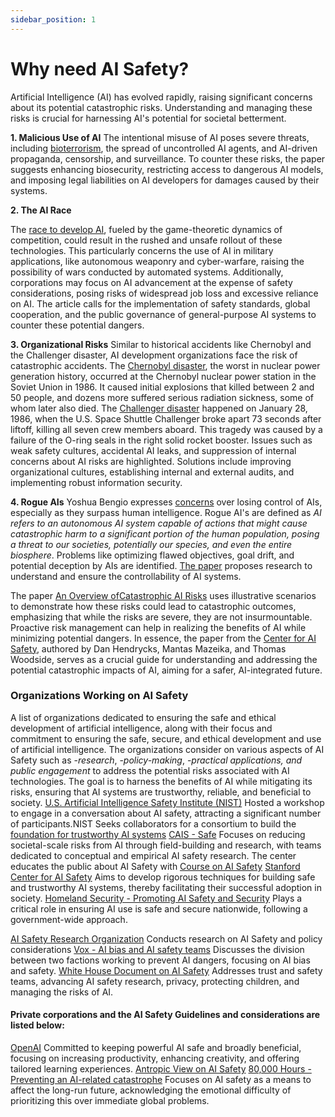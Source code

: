 ```yaml
---
sidebar_position: 1
---
```


# Why need AI Safety?
Artificial Intelligence (AI) has evolved rapidly, raising significant concerns about its potential catastrophic risks. Understanding and managing these risks is crucial for harnessing AI's potential for societal betterment.

**1. Malicious Use of AI**
The intentional misuse of AI poses severe threats, including [bioterrorism](https://www.rand.org/pubs/research_reports/RRA2977-1.html), the spread of uncontrolled AI agents, and AI-driven propaganda, censorship, and surveillance. To counter these risks, the paper suggests enhancing biosecurity, restricting access to dangerous AI models, and imposing legal liabilities on AI developers for damages caused by their systems.

**2. The AI Race**

The [race to develop AI](https://www.ncuscr.org/podcast/us-china-ai-race/), fueled by the game-theoretic dynamics of competition, could result in the rushed and unsafe rollout of these technologies. This particularly concerns the use of AI in military applications, like autonomous weaponry and cyber-warfare, raising the possibility of wars conducted by automated systems. Additionally, corporations may focus on AI advancement at the expense of safety considerations, posing risks of widespread job loss and excessive reliance on AI. The article calls for the implementation of safety standards, global cooperation, and the public governance of general-purpose AI systems to counter these potential dangers.

**3. Organizational Risks**
Similar to historical accidents like Chernobyl and the Challenger disaster, AI development organizations face the risk of catastrophic accidents. 
The [Chernobyl disaster](https://www.britannica.com/event/Chernobyl-disaster), the worst in nuclear power generation history, occurred at the Chernobyl nuclear power station in the Soviet Union in 1986. It caused initial explosions that killed between 2 and 50 people, and dozens more suffered serious radiation sickness, some of whom later also died.
The [Challenger disaster](https://www.britannica.com/event/Challenger-disaster) happened on January 28, 1986, when the U.S. Space Shuttle Challenger broke apart 73 seconds after liftoff, killing all seven crew members aboard. This tragedy was caused by a failure of the O-ring seals in the right solid rocket booster​.
Issues such as weak safety cultures, accidental AI leaks, and suppression of internal concerns about AI risks are highlighted. Solutions include improving organizational cultures, establishing internal and external audits, and implementing robust information security.

**4. Rogue AIs**
Yoshua Bengio expresses [concerns](https://yoshuabengio.org/2023/05/22/how-rogue-ais-may-arise/) over losing control of AIs, especially as they surpass human intelligence. Rogue AI's are defined as *AI refers to an autonomous AI system capable of actions that might cause catastrophic harm to a significant portion of the human population, posing a threat to our societies, potentially our species, and even the entire biosphere*.  Problems like optimizing flawed objectives, goal drift, and potential deception by AIs are identified. [The paper](https://arxiv.org/pdf/2306.12001.pdf) proposes research to understand and ensure the controllability of AI systems.

The paper [An Overview ofCatastrophic AI Risks](https://arxiv.org/pdf/2306.12001.pdf) uses illustrative scenarios to demonstrate how these risks could lead to catastrophic outcomes, emphasizing that while the risks are severe, they are not insurmountable. Proactive risk management can help in realizing the benefits of AI while minimizing potential dangers.
In essence, the paper from the [Center for AI Safety](https://arxiv.org/pdf/2306.12001.pdf), authored by Dan Hendrycks, Mantas Mazeika, and Thomas Woodside, serves as a crucial guide for understanding and addressing the potential catastrophic impacts of AI, aiming for a safer, AI-integrated future​​.



### Organizations Working on AI Safety
A list of organizations dedicated to ensuring the safe and ethical development of artificial intelligence, along with their focus and commitment to ensuring the safe, secure, and ethical development and use of artificial intelligence. The organizations consider on various aspects of AI Safety such as 
-*research*, 
-*policy-making*, 
-*practical applications, and public engagement* to address the potential risks associated with AI technologies. The goal is to harness the benefits of AI while mitigating its risks, ensuring that AI systems are trustworthy, reliable, and beneficial to society.
[U.S. Artificial Intelligence Safety Institute (NIST)](https://www.nist.gov/artificial-intelligence/artificial-intelligence-safety-institute)
Hosted a workshop to engage in a conversation about AI safety, attracting a significant number of participants.NIST Seeks collaborators for a consortium to build the [foundation for trustworthy AI systems](https://www.nist.gov/news-events/news/2023/11/nist-seeks-collaborators-consortium-supporting-artificial-intelligence)
[CAIS - Safe](https://www.safe.ai/about)
Focuses on reducing societal-scale risks from AI through field-building and research, with teams dedicated to conceptual and empirical AI safety research. The center educates the public about AI Safety with [Course on AI Safety](https://course.mlsafety.org/)
[Stanford Center for AI Safety](https://aisafety.stanford.edu/)
Aims to develop rigorous techniques for building safe and trustworthy AI systems, thereby facilitating their successful adoption in society.
[Homeland Security - Promoting AI Safety and Security](https://www.dhs.gov/ai/promoting-ai-safety-and-security)
Plays a critical role in ensuring AI use is safe and secure nationwide, following a government-wide approach.

[AI Safety Research Organization](https://apartresearch.com/) 
Conducts research on AI Safety and policy considerations
[Vox - AI bias and AI safety teams](https://www.vox.com/future-perfect/2022/8/10/23298108/ai-dangers-ethics-alignment-present-future-risk)
Discusses the division between two factions working to prevent AI dangers, focusing on AI bias and safety.
[White House Document on AI Safety](https://www.whitehouse.gov/wp-content/uploads/2023/07/Ensuring-Safe-Secure-and-Trustworthy-AI.pdf)
Addresses trust and safety teams, advancing AI safety research, privacy, protecting children, and managing the risks of AI.

#### Private corporations and the AI Safety Guidelines and considerations are listed below:
[OpenAI](https://openai.com/blog/our-approach-to-ai-safety)
Committed to keeping powerful AI safe and broadly beneficial, focusing on increasing productivity, enhancing creativity, and offering tailored learning experiences.
[Antropic View on AI Safety](https://www.anthropic.com/index/core-views-on-ai-safety)
[80,000 Hours - Preventing an AI-related catastrophe](https://80000hours.org/problem-profiles/artificial-intelligence/)
Focuses on AI safety as a means to affect the long-run future, acknowledging the emotional difficulty of prioritizing this over immediate global problems.